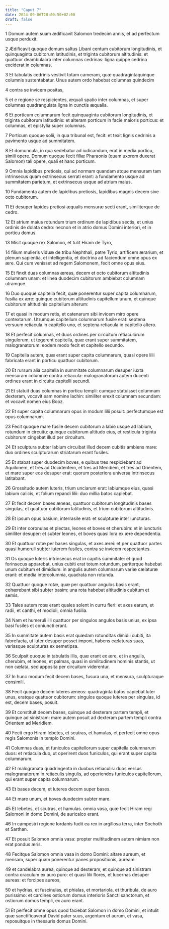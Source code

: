 ```yaml
---
title: "Caput 7"
date: 2024-09-06T20:00:50+02:00
draft: false
---
```



1 Domum autem suam ædificavit Salomon tredecim annis, et ad perfectum usque perduxit.

2 Ædificavit quoque domum saltus Libani centum cubitorum longitudinis, et quinquaginta cubitorum latitudinis, et triginta cubitorum altitudinis: et quattuor deambulacra inter columnas cedrinas: ligna quippe cedrina exciderat in columnas.

3 Et tabulatis cedrinis vestivit totam cameram, quæ quadragintaquinque columnis sustentabatur. Unus autem ordo habebat columnas quindecim

4 contra se invicem positas,

5 et e regione se respicientes, æquali spatio inter columnas, et super columnas quadrangulata ligna in cunctis æqualia.

6 Et porticum columnarum fecit quinquaginta cubitorum longitudinis, et triginta cubitorum latitudinis: et alteram porticum in facie maioris porticus: et columnas, et epistylia super columnas.

7 Porticum quoque solii, in qua tribunal est, fecit: et texit lignis cedrinis a pavimento usque ad summitatem.

8 Et domuncula, in qua sedebatur ad iudicandum, erat in media porticu, simili opere. Domum quoque fecit filiæ Pharaonis (quam uxorem duxerat Salomon) tali opere, quali et hanc porticum.

9 Omnia lapidibus pretiosis, qui ad normam quandam atque mensuram tam intrinsecus quam extrinsecus serrati erant: a fundamento usque ad summitatem parietum, et extrinsecus usque ad atrium maius.

10 Fundamenta autem de lapidibus pretiosis, lapidibus magnis decem sive octo cubitorum.

11 Et desuper lapides pretiosi æqualis mensuræ secti erant, similiterque de cedro.

12 Et atrium maius rotundum trium ordinum de lapidibus sectis, et unius ordinis de dolata cedro: necnon et in atrio domus Domini interiori, et in porticu domus.

13 Misit quoque rex Salomon, et tulit Hiram de Tyro,

14 filium mulieris viduæ de tribu Nephthali, patre Tyrio, artificem ærarium, et plenum sapientia, et intelligentia, et doctrina ad faciendum omne opus ex ære. Qui cum venisset ad regem Salomonem, fecit omne opus eius.

15 Et finxit duas columnas æreas, decem et octo cubitorum altitudinis columnam unam: et linea duodecim cubitorum ambiebat columnam utramque.

16 Duo quoque capitella fecit, quæ ponerentur super capita columnarum, fusilia ex ære: quinque cubitorum altitudinis capitellum unum, et quinque cubitorum altitudinis capitellum alterum:

17 et quasi in modum retis, et catenarum sibi invicem miro opere contextarum. Utrumque capitellum columnarum fusile erat: septena versuum retiacula in capitello uno, et septena retiacula in capitello altero.

18 Et perfecit columnas, et duos ordines per circuitum retiaculorum singulorum, ut tegerent capitella, quæ erant super summitatem, malogranatorum: eodem modo fecit et capitello secundo.

19 Capitella autem, quæ erant super capita columnarum, quasi opere lilii fabricata erant in porticu quattuor cubitorum.

20 Et rursum alia capitella in summitate columnarum desuper iuxta mensuram columnæ contra retiacula: malogranatorum autem ducenti ordines erant in circuitu capitelli secundi.

21 Et statuit duas columnas in porticu templi: cumque statuisset columnam dexteram, vocavit eam nomine Iachin: similiter erexit columnam secundam: et vocavit nomen eius Booz.

22 Et super capita columnarum opus in modum lilii posuit: perfectumque est opus columnarum.

23 Fecit quoque mare fusile decem cubitorum a labio usque ad labium, rotundum in circuitu: quinque cubitorum altitudo eius, et resticula triginta cubitorum cingebat illud per circuitum.

24 Et sculptura subter labium circuibat illud decem cubitis ambiens mare: duo ordines sculpturarum striatarum erant fusiles.

25 Et stabat super duodecim boves, e quibus tres respiciebant ad Aquilonem, et tres ad Occidentem, et tres ad Meridiem, et tres ad Orientem, et mare super eos desuper erat: quorum posteriora universa intrinsecus latitabant.

26 Grossitudo autem luteris, trium unciarum erat: labiumque eius, quasi labium calicis, et folium repandi lilii: duo millia batos capiebat.

27 Et fecit decem bases æneas, quattuor cubitorum longitudinis bases singulas, et quattuor cubitorum latitudinis, et trium cubitorum altitudinis.

28 Et ipsum opus basium, interrasile erat: et sculpturæ inter iuncturas.

29 Et inter coronulas et plectas, leones et boves et cherubim: et in iuncturis similiter desuper: et subter leones, et boves quasi lora ex ære dependentia.

30 Et quattuor rotæ per bases singulas, et axes ærei: et per quattuor partes quasi humeruli subter luterem fusiles, contra se invicem respectantes.

31 Os quoque luteris intrinsecus erat in capitis summitate: et quod forinsecus apparebat, unius cubiti erat totum rotundum, pariterque habebat unum cubitum et dimidium: in angulis autem columnarum variæ cælaturæ erant: et media intercolumnia, quadrata non rotunda.

32 Quattuor quoque rotæ, quæ per quattuor angulos basis erant, cohærebant sibi subter basim: una rota habebat altitudinis cubitum et semis.

33 Tales autem rotæ erant quales solent in curru fieri: et axes earum, et radii, et canthi, et modioli, omnia fusilia.

34 Nam et humeruli illi quattuor per singulos angulos basis unius, ex ipsa basi fusiles et coniuncti erant.

35 In summitate autem basis erat quædam rotunditas dimidii cubiti, ita fabrefacta, ut luter desuper posset imponi, habens cælaturas suas, variasque sculpturas ex semetipsa.

36 Sculpsit quoque in tabulatis illis, quæ erant ex ære, et in angulis, cherubim, et leones, et palmas, quasi in similitudinem hominis stantis, ut non cælata, sed apposita per circuitum viderentur.

37 In hunc modum fecit decem bases, fusura una, et mensura, sculpturaque consimili.

38 Fecit quoque decem luteres æneos: quadraginta batos capiebat luter unus, eratque quattuor cubitorum: singulos quoque luteres per singulas, id est, decem bases, posuit.

39 Et constituit decem bases, quinque ad dexteram partem templi, et quinque ad sinistram: mare autem posuit ad dexteram partem templi contra Orientem ad Meridiem.

40 Fecit ergo Hiram lebetes, et scutras, et hamulas, et perfecit omne opus regis Salomonis in templo Domini.

41 Columnas duas, et funiculos capitellorum super capitella columnarum duos: et retiacula duo, ut operirent duos funiculos, qui erant super capita columnarum.

42 Et malogranata quadringenta in duobus retiaculis: duos versus malogranatorum in retiaculis singulis, ad operiendos funiculos capitellorum, qui erant super capita columnarum.

43 Et bases decem, et luteres decem super bases.

44 Et mare unum, et boves duodecim subter mare.

45 Et lebetes, et scutras, et hamulas. omnia vasa, quæ fecit Hiram regi Salomoni in domo Domini, de auricalco erant.

46 In campestri regione Iordanis fudit ea rex in argillosa terra, inter Sochoth et Sarthan.

47 Et posuit Salomon omnia vasa: propter multitudinem autem nimiam non erat pondus æris.

48 Fecitque Salomon omnia vasa in domo Domini: altare aureum, et mensam, super quam ponerentur panes propositionis, auream:

49 et candelabra aurea, quinque ad dexteram, et quinque ad sinistram contra oraculum ex auro puro: et quasi lilii flores, et lucernas desuper aureas: et forcipes aureos,

50 et hydrias, et fuscinulas, et phialas, et mortariola, et thuribula, de auro purissimo: et cardines ostiorum domus interioris Sancti sanctorum, et ostiorum domus templi, ex auro erant.

51 Et perfecit omne opus quod faciebat Salomon in domo Domini, et intulit quæ sanctificaverat David pater suus, argentum et aurum, et vasa, reposuitque in thesauris domus Domini.

